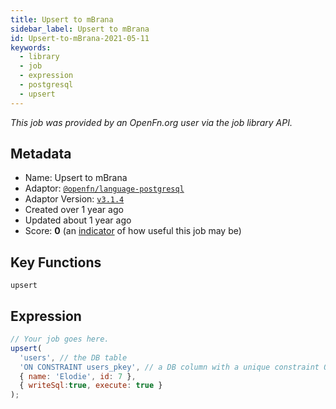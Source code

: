 ```yaml
---
title: Upsert to mBrana
sidebar_label: Upsert to mBrana
id: Upsert-to-mBrana-2021-05-11
keywords:
  - library
  - job
  - expression
  - postgresql
  - upsert
---
```


<em>This job was provided by an OpenFn.org user via the job library API.</em>

## Metadata

- Name: Upsert to mBrana
- Adaptor: [`@openfn/language-postgresql`](https://www.github.com/openfn/language-postgresql)
- Adaptor Version: [`v3.1.4`](https://www.github.com/openfn/language-postgresql/releases/tag/v3.1.4)
- Created over 1 year ago
- Updated about 1 year ago
- Score: <b>0</b> (an [indicator](/adaptors/library/#library-scores) of how useful this job may be)

## Key Functions

`upsert`

## Expression

```js
// Your job goes here.
upsert(
  'users', // the DB table
  'ON CONSTRAINT users_pkey', // a DB column with a unique constraint OR a CONSTRAINT NAME
  { name: 'Elodie', id: 7 },
  { writeSql:true, execute: true }
);
```